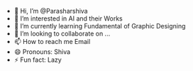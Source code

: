 - 👋 Hi, I’m @Parasharshiva
- 👀 I’m interested in AI and their Works
- 🌱 I’m currently learning Fundamental of Graphic Designing 
- 💞️ I’m looking to collaborate on ...
- 📫 How to reach me Email 
- 😄 Pronouns: Shiva
- ⚡ Fun fact: Lazy 

<!---
Parasharshiva/Parasharshiva is a ✨ special ✨ repository because its `README.md` (this file) appears on your GitHub profile.
You can click the Preview link to take a look at your changes.
--->
